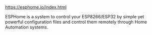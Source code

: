https://esphome.io/index.html

ESPHome is a system to control your ESP8266/ESP32 by simple yet powerful configuration files and control them remotely through Home Automation systems.
